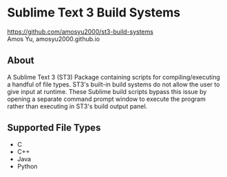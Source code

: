 # Sublime Text 3 Build Systems
<https://github.com/amosyu2000/st3-build-systems>  
Amos Yu, amosyu2000.github.io  

## About  
A Sublime Text 3 (ST3) Package containing scripts for compiling/executing a handful of file types. ST3's built-in build systems do not allow the user to give input at runtime. These Sublime build scripts bypass this issue by opening a separate command prompt window to execute the program rather than executing in ST3's build output panel.

## Supported File Types  
- C  
- C++  
- Java  
- Python  
